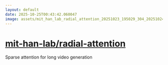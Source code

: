 ```yaml
---
layout: default
date: 2025-10-25T00:43:42.060047
image: assets/mit_han_lab_radial_attention_20251023_195029_304_20251024_221352_dd19ad--20251025T001530173--cropped.png
---
```


# [mit-han-lab/radial-attention](https://github.com/mit-han-lab/radial-attention/)

Sparse attention for long video generation
